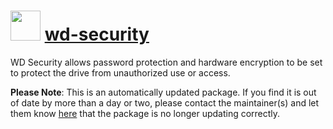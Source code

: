 ﻿# <img src="https://cdn.jsdelivr.net/gh/mkevenaar/chocolatey-packages@17b3b29c939b3bb27dad563e97b6408a99878c90/icons/wd-security.png" width="48" height="48"/> [wd-security](https://community.chocolatey.org/packages/wd-security)

WD Security allows password protection and hardware encryption to be set to protect the drive from unauthorized use or access.

**Please Note**: This is an automatically updated package. If you find it is
out of date by more than a day or two, please contact the maintainer(s) and
let them know [here](https://github.com/mkevenaar/chocolatey-packages/issues) that the package is no longer updating correctly.
